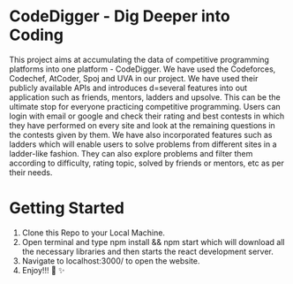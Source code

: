 # CodeDigger - Dig Deeper into Coding

This project aims at accumulating the data of competitive programming platforms into one platform - CodeDigger. We have used the Codeforces, Codechef, AtCoder, Spoj and UVA in our project. We have used their publicly available APIs and introduces d=several features into out application such as friends, mentors, ladders and upsolve. This can be the ultimate stop for everyone practicing competitive programming. Users can login with email or google and check their rating and best contests in which they have performed on every site and look at the remaining questions in the contests given by them. We have also incorporated features such as ladders which will enable users to solve problems from different sites in a ladder-like fashion. They can also explore problems and filter them according to difficulty, rating topic, solved by friends or mentors, etc as per their needs.

# Getting Started
1. Clone this Repo to your Local Machine.
2. Open terminal and type npm install && npm start which will download all the necessary libraries and then starts the react development server.
3. Navigate to localhost:3000/ to open the website.
4. Enjoy!!! 🎉 ✨
